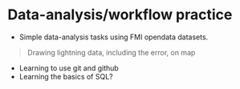 # Data-analysis/workflow practice
- Simple data-analysis tasks using FMI opendata datasets.
>Drawing lightning data, including the error, on map
- Learning to use git and github
- Learning the basics of SQL?

